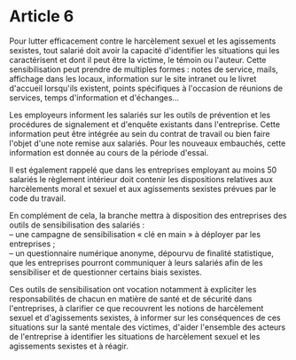 # Article 6

Pour lutter efficacement contre le harcèlement sexuel et les agissements sexistes, tout salarié doit avoir la capacité d'identifier les situations qui les caractérisent et dont il peut être la victime, le témoin ou l'auteur. Cette sensibilisation peut prendre de multiples formes : notes de service, mails, affichage dans les locaux, information sur le site intranet ou le livret d'accueil lorsqu'ils existent, points spécifiques à l'occasion de réunions de services, temps d'information et d'échanges…

Les employeurs informent les salariés sur les outils de prévention et les procédures de signalement et d'enquête existants dans l'entreprise. Cette information peut être intégrée au sein du contrat de travail ou bien faire l'objet d'une note remise aux salariés. Pour les nouveaux embauchés, cette information est donnée au cours de la période d'essai.

Il est également rappelé que dans les entreprises employant au moins 50 salariés le règlement intérieur doit contenir les dispositions relatives aux harcèlements moral et sexuel et aux agissements sexistes prévues par le code du travail.

En complément de cela, la branche mettra à disposition des entreprises des outils de sensibilisation des salariés :  
 – une campagne de sensibilisation « clé en main » à déployer par les entreprises ;  
 – un questionnaire numérique anonyme, dépourvu de finalité statistique, que les entreprises pourront communiquer à leurs salariés afin de les sensibiliser et de questionner certains biais sexistes.

Ces outils de sensibilisation ont vocation notamment à expliciter les responsabilités de chacun en matière de santé et de sécurité dans l'entreprises, à clarifier ce que recouvrent les notions de harcèlement sexuel et d'agissements sexistes, à informer sur les conséquences de ces situations sur la santé mentale des victimes, d'aider l'ensemble des acteurs de l'entreprise à identifier les situations de harcèlement sexuel et les agissements sexistes et à réagir.

